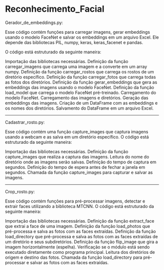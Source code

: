 # Reconhecimento_Facial

Gerador_de_embeddings.py:

Esse código contém funções para carregar imagens, gerar embeddings usando o modelo FaceNet e salvar os embeddings em um arquivo Excel. Ele depende das bibliotecas PIL, numpy, keras, keras_facenet e pandas.

O código está estruturado da seguinte maneira:

Importação das bibliotecas necessárias.
Definição da função carregar_imagens que carrega uma imagem e a converte em um array numpy.
Definição da função carregar_rostos que carrega os rostos de um diretório específico.
Definição da função carregar_fotos que carrega todas as fotos dos diretórios.
Definição da função gerar_embeddings que gera as embeddings das imagens usando o modelo FaceNet.
Definição da função load_model que carrega o modelo FaceNet pré-treinado.
Carregamento do modelo FaceNet.
Carregamento das imagens e diretórios.
Geração das embeddings das imagens.
Criação de um DataFrame com as embeddings e os nomes dos diretórios.
Salvamento do DataFrame em um arquivo Excel.

----------------------------------------------------------------------------------------------------------------------

Cadastrar_rosto.py:

Esse código contém uma função capture_images que captura imagens usando a webcam e as salva em um diretório específico. O código está estruturado da seguinte maneira:

Importação das bibliotecas necessárias.
Definição da função capture_images que realiza a captura das imagens.
Leitura do nome do diretório onde as imagens serão salvas.
Definição do tempo de captura em segundos.
Definição do tempo de espera antes de fechar a janela em segundos.
Chamada da função capture_images para capturar e salvar as imagens.

----------------------------------------------------------------------------------------------------------------------

Crop_rosto.py:

Esse código contém funções para pré-processar imagens, detectar e extrair faces utilizando a biblioteca MTCNN. O código está estruturado da seguinte maneira:

Importação das bibliotecas necessárias.
Definição da função extract_face que extrai a face de uma imagem.
Definição da função load_photos que pré-processa e salva as fotos com as faces extraídas.
Definição da função load_directory que pré-processa e salva as fotos com as faces extraídas de um diretório e seus subdiretórios.
Definição da função flip_image que gira a imagem horizontalmente (espelha).
Verificação se o módulo está sendo executado diretamente como programa principal.
Leitura dos diretórios de origem e destino das fotos.
Chamada da função load_directory para pré-processar e salvar as fotos com as faces extraídas.
